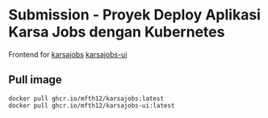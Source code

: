 # Submission - Proyek Deploy Aplikasi Karsa Jobs dengan Kubernetes
Frontend for [karsajobs](https://github.com/mfth12/a433-microservices/tree/karsajobs) [karsajobs-ui](https://github.com/mfth12/a433-microservices/tree/karsajobs-ui)

## Pull image
```
docker pull ghcr.io/mfth12/karsajobs:latest
docker pull ghcr.io/mfth12/karsajobs-ui:latest
```

